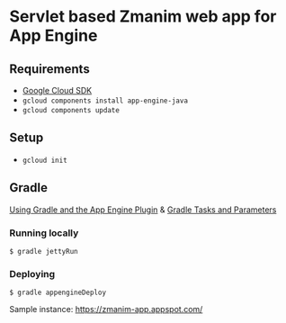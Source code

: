 # Servlet based Zmanim web app for App Engine

## Requirements
* [Google Cloud SDK](https://cloud.google.com/sdk/)
* `gcloud components install app-engine-java`
* `gcloud components update`

## Setup

* `gcloud init`

## Gradle
[Using Gradle and the App Engine Plugin](https://cloud.google.com/appengine/docs/flexible/java/using-gradle) 
& [Gradle Tasks and Parameters](https://cloud.google.com/appengine/docs/flexible/java/gradle-reference)
### Running locally

    $ gradle jettyRun

### Deploying

    $ gradle appengineDeploy
    
    
Sample instance: https://zmanim-app.appspot.com/

